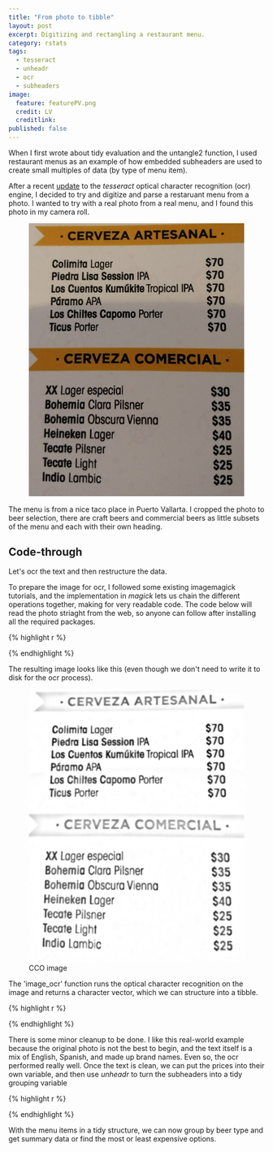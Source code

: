 ```yaml
---
title: "From photo to tibble"
layout: post
excerpt: Digitizing and rectangling a restaurant menu. 
category: rstats
tags:
  - tesseract
  - unheadr
  - ocr
  - subheaders
image: 
  feature: featurePV.png
  credit: LV
  creditlink: 
published: false
---
```

When I first wrote about tidy evaluation and the untangle2 function, I used restaurant menus as an example of how embedded subheaders are used to create small multiples of data (by type of menu item). 

After a recent [update](https://ropensci.org/technotes/2018/11/06/tesseract-40/) to the _tesseract_ optical character recognition (ocr) engine, I decided to try and digitize and parse a restaruant menu from a photo. I wanted to try with a real photo from a real menu, and I found this photo in my camera roll.  

<figure>
    <a href="/images/beer.jpg"><img src="/images/beer.jpg"></a>
        <figcaption></figcaption>
</figure>

The menu is from a nice taco place in Puerto Vallarta. I cropped the photo to beer selection, there are craft beers and commercial beers as little subsets of the menu and each with their own heading. 

## Code-through

Let's ocr the text and then restructure the data.

To prepare the image for ocr, I followed some existing imagemagick tutorials, and the implementation in _magick_ lets us chain the different operations together, making for very readable code. The code below will read the photo striaght from the web, so anyone can follow after installing all the required packages.

{% highlight r %}

{% endhighlight %}

The resulting image looks like this (even though we don't need to write it to disk for the ocr process).

<figure>
    <a href="/images/blcean.jpg"><img src="/images/bclean.jpeg"></a>
        <figcaption>CCO image</figcaption>
</figure>

The 'image_ocr' function runs the optical character recognition on the image and returns a character vector, which we can structure into a tibble.

{% highlight r %}

{% endhighlight %}

There is some minor cleanup to be done. I like this real-world example because the original photo is not the best to begin, and the text itself is a mix of English, Spanish, and made up brand names. Even so, the ocr performed really well. Once the text is clean, we can put the prices into their own variable, and then use _unheadr_ to turn the subheaders into a tidy grouping variable 


{% highlight r %}

{% endhighlight %}

With the menu items in a tidy structure, we can now group by beer type and get summary data or find the most or least expensive options. 
















